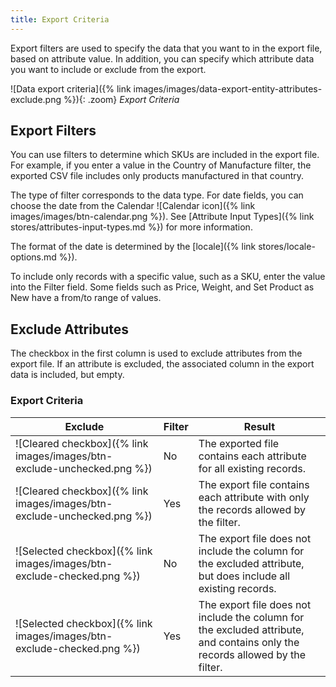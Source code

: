 ```yaml
---
title: Export Criteria
---
```


Export filters are used to specify the data that you want to in the export file, based on attribute value. In addition, you can specify which attribute data you want to include or exclude from the export.

![Data export criteria]({% link images/images/data-export-entity-attributes-exclude.png %}){: .zoom}
_Export Criteria_

## Export Filters

You can use filters to determine which SKUs are included in the export file. For example, if you enter a value in the Country of Manufacture filter, the exported CSV file includes only products manufactured in that country.

The type of filter corresponds to the data type. For date fields, you can choose the date from the Calendar ![Calendar icon]({% link images/images/btn-calendar.png %}). See [Attribute Input Types]({% link stores/attributes-input-types.md %}) for more information.

The format of the date is determined by the [locale]({% link stores/locale-options.md %}).

To include only records with a specific value, such as a SKU, enter the value into the Filter field. Some fields such as Price, Weight, and Set Product as New have a from/to range of values.

## Exclude Attributes

The checkbox in the first column is used to exclude attributes from the export file. If an attribute is excluded, the associated column in the export data is included, but empty.

### Export Criteria

|Exclude|Filter|Result|
|--- |--- |--- |
|![Cleared checkbox]({% link images/images/btn-exclude-unchecked.png %})|No|The exported file contains each attribute for all existing records.|
|![Cleared checkbox]({% link images/images/btn-exclude-unchecked.png %})|Yes|The export file contains each attribute with only the records allowed by the filter.|
|![Selected checkbox]({% link images/images/btn-exclude-checked.png %})|No|The export file does not include the column for the excluded attribute, but does include all existing records.|
|![Selected checkbox]({% link images/images/btn-exclude-checked.png %})|Yes|The export file does not include the column for the excluded attribute, and contains only the records allowed by the filter.|
